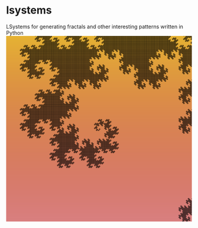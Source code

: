 # lsystems
LSystems for generating fractals and other interesting patterns written in Python
![dragon fractal](https://github.com/Nightwind0/lsystems/blob/master/images/dragon.png)
